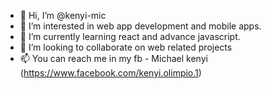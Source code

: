 - 👋 Hi, I’m @kenyi-mic
- 👀 I’m interested in web app development and mobile apps.
- 🌱 I’m currently learning react and advance javascript.
- 💞️ I’m looking to collaborate on web related projects
- 📫 You can reach me in my fb - Michael kenyi (https://www.facebook.com/kenyi.olimpio.1) 

<!---
kenyi-mic/kenyi-mic is a ✨ special ✨ repository because its `README.md` (this file) appears on your GitHub profile.
You can click the Preview link to take a look at your changes.
--->
